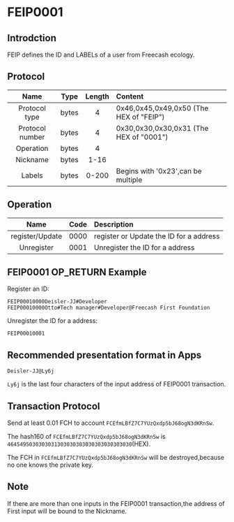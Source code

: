 # FEIP0001

## Introdction
FEIP defines the ID and LABELs of a user from Freecash ecology.

## Protocol
|Name|Type|Length|Content|
|:--:|:--:|:----:|:------|
|Protocol type|bytes|4|0x46,0x45,0x49,0x50 (The HEX of "FEIP")|
|Protocol number|bytes|4|0x30,0x30,0x30,0x31 (The HEX of "0001")|
|Operation|bytes|4||
|Nickname|bytes|1-16||
|Labels|bytes|0-200|Begins with '0x23',can be multiple|

## Operation
|Name|Code|Description|
|:--:|:----:|:------|
|register/Update|0000|register or Update the ID for a address|
|Unregister|0001|Unregister the ID for a address|

## FEIP0001 OP_RETURN Example
Register an ID:
```
FEIP00010000Deisler-JJ#Developer 
FEIP00010000Otto#Tech manager#Developer@Freecash First Foundation
```

Unregister the ID for a address:
```
FEIP00010001
```


## Recommended presentation format in Apps
```
Deisler-JJ@Ly6j
```
`Ly6j` is the last four characters of the input address of FEIP0001 transaction.
## Transaction Protocol
Send at least 0.01 FCH to account `FCEfmLBfZ7C7YUzQxdp5bJ68ogN3dKRnSw`.

The hash160 of `FCEfmLBfZ7C7YUzQxdp5bJ68ogN3dKRnSw` is `4645495030303031303030303030303030303030`(HEX).

The FCH in `FCEfmLBfZ7C7YUzQxdp5bJ68ogN3dKRnSw` will be destroyed,because no one knows the private key.

## Note
If there are more than one inputs in the FEIP0001 transaction,the address of First input will be bound to the Nickname.


